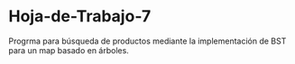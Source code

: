 # Hoja-de-Trabajo-7

Progrma para búsqueda de productos mediante la implementación de BST para un map basado en árboles.
